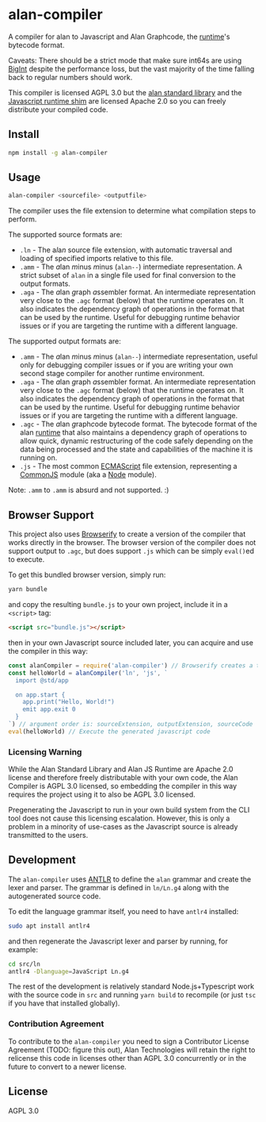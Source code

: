 # alan-compiler

A compiler for alan to Javascript and Alan Graphcode, the [runtime](https://github.com/alantech/runtime)'s bytecode format.

Caveats: There should be a strict mode that make sure int64s are using [BigInt](https://developer.mozilla.org/en-US/docs/Web/JavaScript/Reference/Global_Objects/BigInt) despite the performance loss, but the vast majority of the time falling back to regular numbers should work.

This compiler is licensed AGPL 3.0 but the [alan standard library](https://github.com/alantech/alan/tree/master/std) and the [Javascript runtime shim](https://github.com/alantech/alan/tree/master/js-runtime) are licensed Apache 2.0 so you can freely distribute your compiled code.

## Install

```sh
npm install -g alan-compiler
```

## Usage

```sh
alan-compiler <sourcefile> <outputfile>
```

The compiler uses the file extension to determine what compilation steps to perform.

The supported source formats are:

* `.ln` - The a*l*a*n* source file extension, with automatic traversal and loading of specified imports relative to this file.
* `.amm` - The *a*lan *m*inus *m*inus (`alan--`) intermediate representation. A strict subset of `alan` in a single file used for final conversion to the output formats.
* `.aga` - The *a*lan *g*raph *a*ssembler format. An intermediate representation very close to the `.agc` format (below) that the runtime operates on. It also indicates the dependency graph of operations in the format that can be used by the runtime. Useful for debugging runtime behavior issues or if you are targeting the runtime with a different language.

The supported output formats are:

* `.amm` - The *a*lan *m*inus *m*inus (`alan--`) intermediate representation, useful only for debugging compiler issues or if you are writing your own second stage compiler for another runtime environment.
* `.aga` - The *a*lan *g*raph *a*ssembler format. An intermediate representation very close to the `.agc` format (below) that the runtime operates on. It also indicates the dependency graph of operations in the format that can be used by the runtime. Useful for debugging runtime behavior issues or if you are targeting the runtime with a different language.
* `.agc` - The *a*lan *g*raph*c*ode bytecode format. The bytecode format of the alan [runtime](https://github.com/alantech/runtime) that also maintains a dependency graph of operations to allow quick, dynamic restructuring of the code safely depending on the data being processed and the state and capabilities of the machine it is running on.
* `.js` - The most common [ECMAScript](https://ecma-international.org/ecma-262/10.0/index.html) file extension, representing a [CommonJS](http://www.commonjs.org/) module (aka a [Node](https://nodejs.org/en/) module).

Note: `.amm` to `.amm` is absurd and not supported. :)

## Browser Support

This project also uses [Browserify](http://browserify.org/) to create a version of the compiler that works directly in the browser. The browser version of the compiler does not support output to `.agc`, but does support `.js` which can be simply `eval()`ed to execute.

To get this bundled browser version, simply run:

```sh
yarn bundle
```

and copy the resulting `bundle.js` to your own project, include it in a `<script>` tag:

```html
<script src="bundle.js"></script>
```

then in your own Javascript source included later, you can acquire and use the compiler in this way:

```js
const alanCompiler = require('alan-compiler') // Browserify creates a toplevel `require` function that you can use to get the modules
const helloWorld = alanCompiler('ln', 'js', `
  import @std/app

  on app.start {
    app.print("Hello, World!")
    emit app.exit 0
  }
`) // argument order is: sourceExtension, outputExtension, sourceCode
eval(helloWorld) // Execute the generated javascript code
```

### Licensing Warning

While the Alan Standard Library and Alan JS Runtime are Apache 2.0 license and therefore freely distributable with your own code, the Alan Compiler is AGPL 3.0 licensed, so embedding the compiler in this way requires the project using it to also be AGPL 3.0 licensed.

Pregenerating the Javascript to run in your own build system from the CLI tool does not cause this licensing escalation. However, this is only a problem in a minority of use-cases as the Javascript source is already transmitted to the users.

## Development

The `alan-compiler` uses [ANTLR](https://www.antlr.org/) to define the `alan` grammar and create the lexer and parser. The grammar is defined in `ln/Ln.g4` along with the autogenerated source code.

To edit the language grammar itself, you need to have `antlr4` installed:

```sh
sudo apt install antlr4
```

and then regenerate the Javascript lexer and parser by running, for example:

```sh
cd src/ln
antlr4 -Dlanguage=JavaScript Ln.g4
```

The rest of the development is relatively standard Node.js+Typescript work with the source code in `src` and running `yarn build` to recompile (or just `tsc` if you have that installed globally).

### Contribution Agreement

To contribute to the `alan-compiler` you need to sign a Contributor License Agreement (TODO: figure this out), Alan Technologies will retain the right to relicense this code in licenses other than AGPL 3.0 concurrently or in the future to convert to a newer license.

## License

AGPL 3.0
